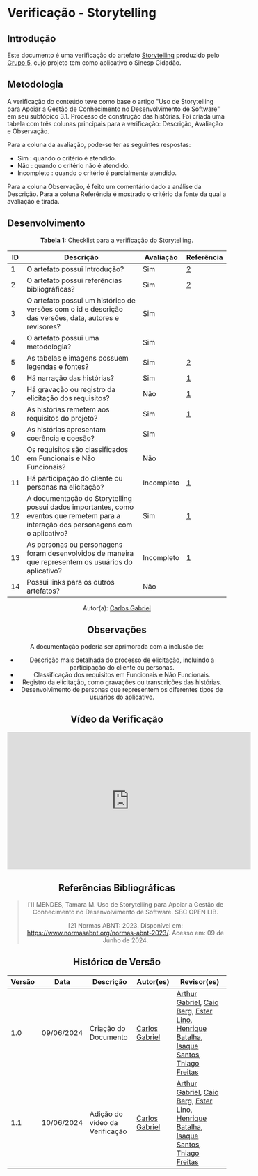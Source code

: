 # Verificação - Storytelling

## Introdução

Este documento é uma verificação do artefato [Storytelling](https://github.com/Requisitos-de-Software/2024.1-Sinesp_Cidadao/blob/main/docs/elicitacao/tecnicas/storytelling.md) produzido pelo [Grupo 5](https://github.com/Requisitos-de-Software/2024.1-Sinesp_Cidadao), cujo projeto tem como aplicativo o Sinesp Cidadão. 

## Metodologia


A verificação do conteúdo teve como base o artigo "Uso de Storytelling para Apoiar a Gestão de Conhecimento no Desenvolvimento de Software" em seu subtópico 3.1. Processo de construção das histórias.
Foi criada uma tabela com três colunas principais para a verificação: Descrição, Avaliação e Observação.  

Para a coluna da avaliação, pode-se ter as seguintes respostas:
- Sim : quando o critério é atendido.
- Não : quando o critério não é atendido.
- Incompleto : quando o critério é parcialmente atendido.

Para a coluna Observação, é feito um comentário dado a análise da Descrição.
Para a coluna Referẽncia é mostrado o critério da fonte da qual a avaliação é tirada.

## Desenvolvimento

<font><p style="text-align: center">**Tabela 1:** Checklist para a verificação do Storytelling.</p></font>


| ID  | Descrição                                                                                                                                  | Avaliação  | Referência |
|-----|--------------------------------------------------------------------------------------------------------------------------------------------|------------|------------|
| 1   | O artefato possui Introdução?                                                                                                              | Sim        | [2](#ancora2) |
| 2   | O artefato possui referências bibliográficas?                                                                                              | Sim        | [2](#ancora2) |
| 3   | O artefato possui um histórico de versões com o id e descrição das versões, data, autores e revisores?                                     | Sim        |            |
| 4   | O artefato possui uma metodologia?                                                                                                         | Sim        |            |
| 5   | As tabelas e imagens possuem legendas e fontes?                                                                                            | Sim        | [2](#ancora2) |
| 6   | Há narração das histórias?                                                                                                                 | Sim        | [1](#ancora1) |
| 7   | Há gravação ou registro da elicitação dos requisitos?                                                                                      | Não        | [1](#ancora1) |
| 8   | As histórias remetem aos requisitos do projeto?                                                                                            | Sim        | [1](#ancora1) |
| 9   | As histórias apresentam coerência e coesão?                                                                                                | Sim        |            |
| 10  | Os requisitos são classificados em Funcionais e Não Funcionais?                                                                            | Não        |            |
| 11  | Há participação do cliente ou personas na elicitação?                                                                                      | Incompleto | [1](#ancora1) |
| 12  | A documentação do Storytelling possui dados importantes, como eventos que remetem para a interação dos personagens com o aplicativo?    | Sim        | [1](#ancora1) |
| 13  | As personas ou personagens foram desenvolvidos de maneira que representem os usuários do aplicativo?                                     | Incompleto | [1](#ancora1) |
| 14  | Possui links para os outros artefatos?                                                                                                     | Não        |            |


<div align="center">Autor(a): <a href="https://github.com/TheCarlosRamos">Carlos Gabriel</a>



## Observações

A documentação poderia ser aprimorada com a inclusão de:
- Descrição mais detalhada do processo de elicitação, incluindo a participação do cliente ou personas.
- Classificação dos requisitos em Funcionais e Não Funcionais.
- Registro da elicitação, como gravações ou transcrições das histórias.
- Desenvolvimento de personas que representem os diferentes tipos de usuários do aplicativo.

## Vídeo da Verificação

<iframe width="560" height="315" src="https://www.youtube.com/embed/qoxGwBeqdtE" frameborder="0" allow="accelerometer; autoplay; clipboard-write; encrypted-media; gyroscope; picture-in-picture" allowfullscreen></iframe>


## Referências Bibliográficas 

> [1] MENDES, Tamara M. Uso de Storytelling para Apoiar a Gestão de Conhecimento no Desenvolvimento de Software. SBC OPEN LIB. 
>
> [2] Normas ABNT: 2023. Disponível em: <a href="https://www.normasabnt.org/normas-abnt-2023/">https://www.normasabnt.org/normas-abnt-2023/</a>. Acesso em: 09 de Junho de 2024.

## Histórico de Versão

|Versão  | Data | Descrição | Autor(es) | Revisor(es) |
| -------- | ------ | ------ | ---------- | ---------- |
|1.0 | 09/06/2024 | Criação do Documento | [Carlos Gabriel](https://github.com/TheCarlosRamos) |  [Arthur Gabriel](https://github.com/ArthurGabrieel), [Caio Berg](https://github.com/Caio-bergbjj), [Ester Lino](https://github.com/esteerlino), [Henrique Batalha](https://github.com/HeBatalha), [Isaque Santos](https://github.com/IsaqueSH), [Thiago Freitas](https://github.com/thiagorfreitas)  |
|1.1 | 10/06/2024 | Adição do vídeo da Verificação | [Carlos Gabriel](https://github.com/TheCarlosRamos) |  [Arthur Gabriel](https://github.com/ArthurGabrieel), [Caio Berg](https://github.com/Caio-bergbjj), [Ester Lino](https://github.com/esteerlino), [Henrique Batalha](https://github.com/HeBatalha), [Isaque Santos](https://github.com/IsaqueSH), [Thiago Freitas](https://github.com/thiagorfreitas)  |
